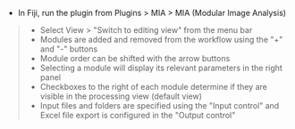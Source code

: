 - In Fiji, run the plugin from Plugins > MIA > MIA (Modular Image Analysis)
> - Select View > "Switch to editing view" from the menu bar
> - Modules are added and removed from the workflow using the "+" and "-" buttons
> - Module order can be shifted with the arrow buttons
> - Selecting a module will display its relevant parameters in the right panel
> - Checkboxes to the right of each module determine if they are visible in the processing view (default view)
> - Input files and folders are specified using the "Input control" and Excel file export is configured in the "Output control"
